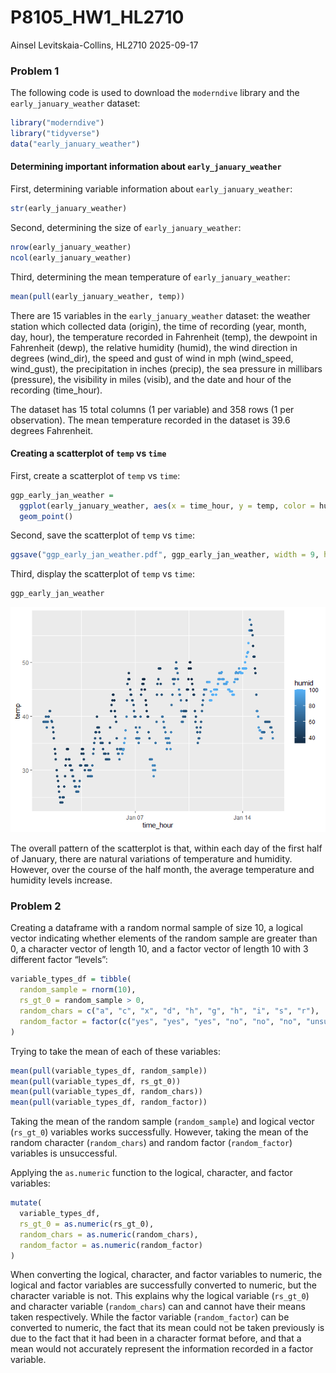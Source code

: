 P8105_HW1_HL2710
================
Ainsel Levitskaia-Collins, HL2710
2025-09-17

### Problem 1

The following code is used to download the `moderndive` library and the
`early_january_weather` dataset:

``` r
library("moderndive")
library("tidyverse")
data("early_january_weather")
```

#### Determining important information about `early_january_weather`

First, determining variable information about `early_january_weather`:

``` r
str(early_january_weather)
```

Second, determining the size of `early_january_weather`:

``` r
nrow(early_january_weather)
ncol(early_january_weather)
```

Third, determining the mean temperature of `early_january_weather`:

``` r
mean(pull(early_january_weather, temp))
```

There are 15 variables in the `early_january_weather` dataset: the
weather station which collected data (origin), the time of recording
(year, month, day, hour), the temperature recorded in Fahrenheit (temp),
the dewpoint in Fahrenheit (dewp), the relative humidity (humid), the
wind direction in degrees (wind_dir), the speed and gust of wind in mph
(wind_speed, wind_gust), the precipitation in inches (precip), the sea
pressure in millibars (pressure), the visibility in miles (visib), and
the date and hour of the recording (time_hour).

The dataset has 15 total columns (1 per variable) and 358 rows (1 per
observation). The mean temperature recorded in the dataset is 39.6
degrees Fahrenheit.

#### Creating a scatterplot of `temp` vs `time`

First, create a scatterplot of `temp` vs `time`:

``` r
ggp_early_jan_weather = 
  ggplot(early_january_weather, aes(x = time_hour, y = temp, color = humid)) +
  geom_point()
```

Second, save the scatterplot of `temp` vs `time`:

``` r
ggsave("ggp_early_jan_weather.pdf", ggp_early_jan_weather, width = 9, height = 5)
```

Third, display the scatterplot of `temp` vs `time`:

``` r
ggp_early_jan_weather
```

![](P8105_HW1_HL2710_files/figure-gfm/unnamed-chunk-7-1.png)<!-- -->

The overall pattern of the scatterplot is that, within each day of the
first half of January, there are natural variations of temperature and
humidity. However, over the course of the half month, the average
temperature and humidity levels increase.

### Problem 2

Creating a dataframe with a random normal sample of size 10, a logical
vector indicating whether elements of the random sample are greater than
0, a character vector of length 10, and a factor vector of length 10
with 3 different factor “levels”:

``` r
variable_types_df = tibble(
  random_sample = rnorm(10),
  rs_gt_0 = random_sample > 0,
  random_chars = c("a", "c", "x", "d", "h", "g", "h", "i", "s", "r"),
  random_factor = factor(c("yes", "yes", "yes", "no", "no", "no", "unsure", "unsure", "unsure", "unsure"))
)
```

Trying to take the mean of each of these variables:

``` r
mean(pull(variable_types_df, random_sample))
mean(pull(variable_types_df, rs_gt_0))
mean(pull(variable_types_df, random_chars))
mean(pull(variable_types_df, random_factor))
```

Taking the mean of the random sample (`random_sample`) and logical
vector (`rs_gt_0`) variables works successfully. However, taking the
mean of the random character (`random_chars`) and random factor
(`random_factor`) variables is unsuccessful.

Applying the `as.numeric` function to the logical, character, and factor
variables:

``` r
mutate(
  variable_types_df,
  rs_gt_0 = as.numeric(rs_gt_0),
  random_chars = as.numeric(random_chars),
  random_factor = as.numeric(random_factor)
)
```

When converting the logical, character, and factor variables to numeric,
the logical and factor variables are successfully converted to numeric,
but the character variable is not. This explains why the logical
variable (`rs_gt_0`) and character variable (`random_chars`) can and
cannot have their means taken respectively. While the factor variable
(`random_factor`) can be converted to numeric, the fact that its mean
could not be taken previously is due to the fact that it had been in a
character format before, and that a mean would not accurately represent
the information recorded in a factor variable.
